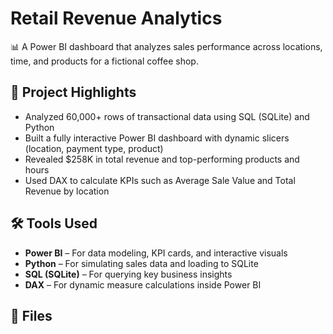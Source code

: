 # Retail Revenue Analytics

📊 A Power BI dashboard that analyzes sales performance across locations, time, and products for a fictional coffee shop.

## 🚀 Project Highlights
- Analyzed 60,000+ rows of transactional data using SQL (SQLite) and Python
- Built a fully interactive Power BI dashboard with dynamic slicers (location, payment type, product)
- Revealed $258K in total revenue and top-performing products and hours
- Used DAX to calculate KPIs such as Average Sale Value and Total Revenue by location

## 🛠 Tools Used
- **Power BI** – For data modeling, KPI cards, and interactive visuals  
- **Python** – For simulating sales data and loading to SQLite  
- **SQL (SQLite)** – For querying key business insights  
- **DAX** – For dynamic measure calculations inside Power BI

## 📂 Files
